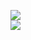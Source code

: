 [![](https://img.shields.io/badge/Made%20With-Github%20Spray-lightgrey.svg?style=for-the-badge&logo=github)](https://github.com/Annihil/github-spray#7125)  
[![](https://i.imgur.com/2DrTn0Z.gif)](https://github.com/Annihil/github-spray)